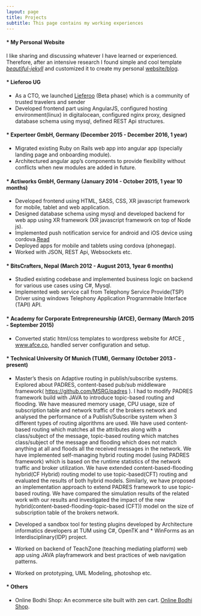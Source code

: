 ```yaml
---
layout: page
title: Projects
subtitle: This page contains my working experiences
---
```

#### * My Personal Website
I like sharing and discussing whatever I have learned or experienced. Therefore, after an intensive research I found simple and cool template [_beautiful-jekyll_](https://github.com/daattali/beautiful-jekyll)  and customized it to create my personal [website/blog](https://jkasaudhan.github.io/). 

#### * Lieferoo UG 

* As a CTO, we launched  [Lieferoo](http://lieferoo.me/en/) (Beta phase) which is a community of trusted travelers and sender
* Developed frontend part using AngularJS, configured  hosting environment(linux) in digitalocean, configured nginx proxy,
  designed database schema using mysql, defined REST Api structures.

#### * Experteer GmbH, Germany (December 2015 - December 2016, 1 year)

* Migrated existing  Ruby on Rails web app into angular app (specially landing page and onboarding module).
* Architectured angular app’s components  to provide flexibility without conflicts when new modules are added in future.

#### * Actiworks GmbH, Germany (January 2014 - October 2015, 1 year 10 months)

* Developed frontend using HTML, SASS, CSS, XR javascript framework for mobile, tablet and web application.
* Designed database schema using mysql and developed backend for web app using XR framework (XR javascript framework on top   of Node js).
* Implemented push notification service for android and iOS device using cordova.[Read](https://github.com/jkasaudhan/PushNotificationUsingCordovaForAndroid)
* Deployed apps for mobile and tablets using cordova (phonegap).
* Worked with JSON, REST Api, Websockets etc.

#### * BitsCrafters, Nepal (March 2012 - August 2013,  1year 6 months)

* Studied existing codebase and implemented business logic on backend for various use cases using C#, Mysql.
* Implemented web service call from Telephony Service Provide(TSP) Driver using windows Telephony Application Programmable Interface (TAPI)  API.

#### * Academy for Corporate Entrepreneurship  (AfCE), Germany (March 2015 - September 2015)

* Converted static html/css templates to wordpress website for AfCE  , www.afce.co, handled server configuration and setup.

#### * Technical University Of Munich (TUM), Germany (October 2013 - present)

* Master’s thesis on Adaptive routing in publish/subscribe systems. Explored about PADRES, content-based pub/sub middleware framework( https://github.com/MSRG/padres ). I had to modify PADRES framework build with JAVA to introduce topic-based routing and flooding. We have measured memory usage, CPU usage, size of subscription table and network traffic of the brokers network and analysed the performance of a Publish/Subscribe system when 3 different types of routing algorithms are used. We have used content-based routing which matches all the attributes along with a class/subject of the message, topic-based routing which matches class/subject of the message and flooding which does not match anything at all and floods all the received messages in the network. We have implemented self-managing hybrid routing model (using PADRES framework) which is based on the runtime statistics of the network traffic and broker utilization. We have extended content-based-flooding hybrid(CF Hybrid) routing model to use topic-based(CFT) routing and evaluated the results of both hybrid models. Similarly, we have proposed an implementation approach to extend PADRES framework to use topic-based routing. We have compared the simulation results of the related work with our results and investigated the impact of the new hybrid(content-based-flooding-topic-based (CFT)) model on the size of subscription table of the brokers network.

* Developed a sandbox tool for testing plugins developed by Architecture informatics developers at TUM using C#, OpenTK and * WinForms as an Interdisciplinary(IDP) project.
* Worked on backend of TeachZone (teaching mediating platform)  web app using JAVA playframework and best practices of web navigation patterns. 
* Worked on  prototyping, UML Modeling, photoshop etc.

#### * Others
* Online Bodhi Shop: An ecommerce site built with zen cart. [Online Bodhi Shop](http://onlinebodhishop.com/).

